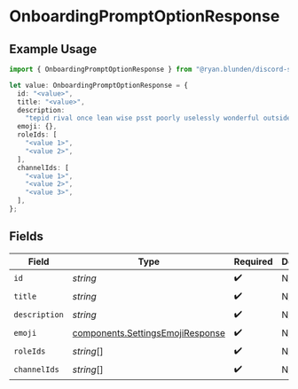 # OnboardingPromptOptionResponse

## Example Usage

```typescript
import { OnboardingPromptOptionResponse } from "@ryan.blunden/discord-sdk/models/components";

let value: OnboardingPromptOptionResponse = {
  id: "<value>",
  title: "<value>",
  description:
    "tepid rival once lean wise psst poorly uselessly wonderful outside",
  emoji: {},
  roleIds: [
    "<value 1>",
    "<value 2>",
  ],
  channelIds: [
    "<value 1>",
    "<value 2>",
    "<value 3>",
  ],
};
```

## Fields

| Field                                                                                | Type                                                                                 | Required                                                                             | Description                                                                          |
| ------------------------------------------------------------------------------------ | ------------------------------------------------------------------------------------ | ------------------------------------------------------------------------------------ | ------------------------------------------------------------------------------------ |
| `id`                                                                                 | *string*                                                                             | :heavy_check_mark:                                                                   | N/A                                                                                  |
| `title`                                                                              | *string*                                                                             | :heavy_check_mark:                                                                   | N/A                                                                                  |
| `description`                                                                        | *string*                                                                             | :heavy_check_mark:                                                                   | N/A                                                                                  |
| `emoji`                                                                              | [components.SettingsEmojiResponse](../../models/components/settingsemojiresponse.md) | :heavy_check_mark:                                                                   | N/A                                                                                  |
| `roleIds`                                                                            | *string*[]                                                                           | :heavy_check_mark:                                                                   | N/A                                                                                  |
| `channelIds`                                                                         | *string*[]                                                                           | :heavy_check_mark:                                                                   | N/A                                                                                  |